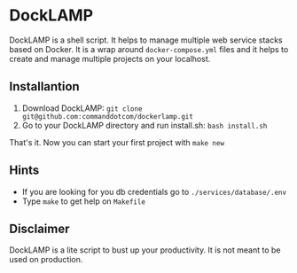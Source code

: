 # DockLAMP

DockLAMP is a shell script. It helps to manage multiple web service stacks based on Docker. It is a wrap around `docker-compose.yml` files and it helps to create and manage multiple projects on your localhost.

## Installantion

1. Download DockLAMP: `git clone git@github.com:commanddotcom/dockerlamp.git`
2. Go to your DockLAMP directory and run install.sh: `bash install.sh`

That's it. Now you can start your first project with `make new`

## Hints

- If you are looking for you db credentials go to `./services/database/.env` 
- Type `make` to get help on `Makefile`

## Disclaimer

DockLAMP is a lite script to bust up your productivity. It is not meant to be used on production.

